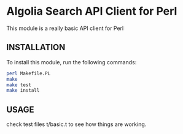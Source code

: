 Algolia Search API Client for Perl
==================

This module is a really basic API client for Perl

INSTALLATION
-------------

To install this module, run the following commands:

```sh
perl Makefile.PL
make
make test
make install
```

USAGE
-------------

check test files t/basic.t to see how things are working.

